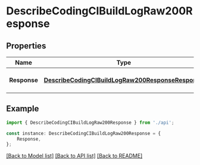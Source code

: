 # DescribeCodingCIBuildLogRaw200Response


## Properties

Name | Type | Description | Notes
------------ | ------------- | ------------- | -------------
**Response** | [**DescribeCodingCIBuildLogRaw200ResponseResponse**](DescribeCodingCIBuildLogRaw200ResponseResponse.md) |  | [optional] [default to undefined]

## Example

```typescript
import { DescribeCodingCIBuildLogRaw200Response } from './api';

const instance: DescribeCodingCIBuildLogRaw200Response = {
    Response,
};
```

[[Back to Model list]](../README.md#documentation-for-models) [[Back to API list]](../README.md#documentation-for-api-endpoints) [[Back to README]](../README.md)
